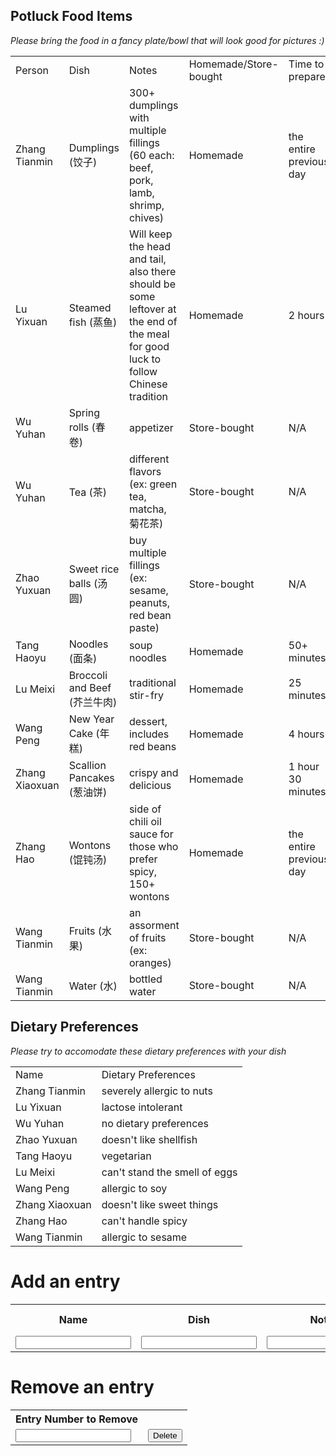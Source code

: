 
## Potluck Food Items
*Please bring the food in a fancy plate/bowl that will look good for pictures :)*

<table id="foodTable">
    <tr>
        <td>Person</td>
        <td>Dish</td>
        <td>Notes</td>
        <td>Homemade/Store-bought</td>
        <td>Time to prepare</td>
    </tr>
    <tr>
        <td>Zhang Tianmin</td>
        <td>Dumplings (饺子)</td>
        <td>300+ dumplings with multiple fillings (60 each: beef, pork, lamb, shrimp, chives)</td>
        <td>Homemade</td>
        <td>the entire previous day</td>
    </tr>
    <tr>
        <td>Lu Yixuan</td>
        <td>Steamed fish (蒸鱼)</td>
        <td>Will keep the head and tail, also there should be some leftover at the end of the meal for good luck to follow Chinese tradition</td>
        <td>Homemade</td>
        <td>2 hours</td>
    </tr>
    <tr>
        <td>Wu Yuhan</td>
        <td>Spring rolls (春卷)</td>
        <td>appetizer</td>
        <td>Store-bought</td>
        <td>N/A</td>
    </tr>
    <tr>
        <td>Wu Yuhan</td>
        <td>Tea (茶)</td>
        <td>different flavors (ex: green tea, matcha, 菊花茶)</td>
        <td>Store-bought</td>
        <td>N/A</td>
    </tr>
    <tr>
        <td>Zhao Yuxuan</td>
        <td>Sweet rice balls (汤圆)</td>
        <td>buy multiple fillings (ex: sesame, peanuts, red bean paste)</td>
        <td>Store-bought</td>
        <td>N/A</td>
    </tr>
    <tr>
        <td>Tang Haoyu</td>
        <td>Noodles (面条)</td>
        <td>soup noodles</td>
        <td>Homemade</td>
        <td>50+ minutes</td>
    </tr>
    <tr>
        <td>Lu Meixi</td>
        <td>Broccoli and Beef (芥兰牛肉)</td>
        <td>traditional stir-fry</td>
        <td>Homemade</td>
        <td>25 minutes</td>
    </tr>
    <tr>
        <td>Wang Peng</td>
        <td>New Year Cake (年糕)</td>
        <td>dessert, includes red beans</td>
        <td>Homemade</td>
        <td>4 hours</td>
    </tr>
    <tr>
        <td>Zhang Xiaoxuan</td>
        <td>Scallion Pancakes (葱油饼)</td>
        <td>crispy and delicious</td>
        <td>Homemade</td>
        <td>1 hour 30 minutes</td>
    </tr>
    <tr>
        <td>Zhang Hao</td>
        <td>Wontons (馄钝汤)</td>
        <td>side of chili oil sauce for those who prefer spicy, 150+ wontons</td>
        <td>Homemade</td>
        <td>the entire previous day</td>
    </tr>
    <tr>
        <td>Wang Tianmin</td>
        <td>Fruits (水果)</td>
        <td>an assorment of fruits (ex: oranges)</td>
        <td>Store-bought</td>
        <td>N/A</td>
    </tr>
    <tr>
        <td>Wang Tianmin</td>
        <td>Water (水)</td>
        <td>bottled water</td>
        <td>Store-bought</td>
        <td>N/A</td>
    </tr>
</table>

## Dietary Preferences
*Please try to accomodate these dietary preferences with your dish*

<table>
    <tr>
        <td>Name</td>
        <td>Dietary Preferences</td>
    </tr>
    <tr>
        <td>Zhang Tianmin</td>
        <td>severely allergic to nuts</td>
    </tr>
    <tr>
        <td>Lu Yixuan</td>
        <td>lactose intolerant</td>
    </tr>
    <tr>
        <td>Wu Yuhan</td>
        <td>no dietary preferences</td>
    </tr>
    <tr>
        <td>Zhao Yuxuan</td>
        <td>doesn't like shellfish</td>
    </tr>
    <tr>
        <td>Tang Haoyu</td>
        <td>vegetarian</td>
    </tr>
    <tr>
        <td>Lu Meixi</td>
        <td>can't stand the smell of eggs</td>
    </tr>
    <tr>
        <td>Wang Peng</td>
        <td>allergic to soy</td>
    </tr>
    <tr>
        <td>Zhang Xiaoxuan</td>
        <td>doesn't like sweet things</td>
    </tr>
    <tr>
        <td>Zhang Hao</td>
        <td>can't handle spicy</td>
    </tr>
    <tr>
        <td>Wang Tianmin</td>
        <td>allergic to sesame</td>
    </tr>
</table>

# Add an entry
<table>
    <tr>
        <th><label for="name">Name</label></th>
        <th><label for="dish">Dish</label></th>
        <th><label for="notes">Notes</label></th>
        <th><label for="homemade">Homemade/Store-bought</label></th>
        <th><label for="time">Time to Prepare</label></th>
    </tr>
    <tr>
        <td><input type="text" name="name" id="name" required></td>
        <td><input type="text" name="dish" id="dish" required></td>
        <td><input type="text" name="notes" id="notes" required></td>
        <td><input type="text" name="homemade" id="homemade" required></td>
        <td><input type="text" name="time" id="time" required></td>
        <td ><button onclick="create_Entry()">Add</button></td>
    </tr>
</table>

# Remove an entry
<table>
    <tr>
        <th><label for="num">Entry Number to Remove</label></th>
    </tr>
    <tr>
        <td><input type="number" name="num" id="num" required></td>
        <td ><button onclick="delete_Entry()">Delete</button></td>
    </tr>
</table>

<script>
function create_Entry() {
  var table = document.getElementById("foodTable");
  var row = table.insertRow(1);
  var cell1 = row.insertCell(0);
  var cell2 = row.insertCell(1);
  var cell3 = row.insertCell(2);
  var cell4 = row.insertCell(3);
  var cell5 = row.insertCell(4);
  cell1.innerHTML = document.getElementById("name").value;
  cell2.innerHTML = document.getElementById("dish").value;
  cell3.innerHTML = document.getElementById("notes").value;
  cell4.innerHTML = document.getElementById("homemade").value;
  cell5.innerHTML = document.getElementById("time").value;
}

function delete_Entry() {
    var table = document.getElementById("foodTable");
    document.getElementsByTagName("tr")[document.getElementById("num").value].remove();
}

</script>